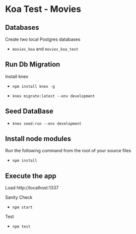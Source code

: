 Koa Test - Movies
==================

Databases
--------------------
Create two local Postgres databases 
+ `movies_koa` and `movies_koa_test`

Run Db Migration
--------------------
Install knex
+ `npm install knex -g`

+ `knex migrate:latest --env development`

Seed DataBase
--------------------
+ `knex seed:run --env development`

Install node modules
--------------------
Run the following command from the root of your source files
+ `npm install`

Execute the app
--------------------------
Load http://localhost:1337

Sanity Check
+ `npm start`

Test
+ `npm test`

